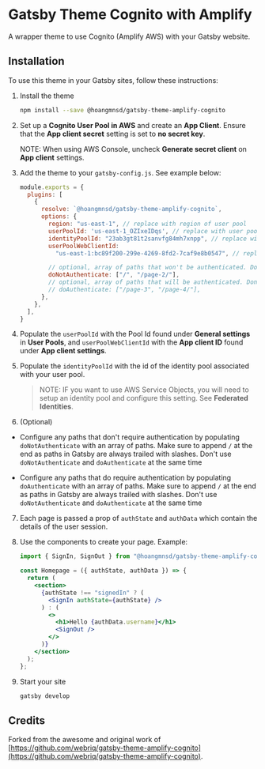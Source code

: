 # Gatsby Theme Cognito with Amplify

A wrapper theme to use Cognito (Amplify AWS) with your Gatsby website.

## Installation

To use this theme in your Gatsby sites, follow these instructions:

1. Install the theme

   ```sh
   npm install --save @hoangmnsd/gatsby-theme-amplify-cognito
   ```

2. Set up a **Cognito User Pool in AWS** and create an **App Client**. Ensure that the **App client secret** setting is set to **no secret key**.

   NOTE: When using AWS Console, uncheck **Generate secret client** on **App client** settings.

3. Add the theme to your `gatsby-config.js`. See example below:

   ```js
   module.exports = {
     plugins: [
       {
         resolve: `@hoangmnsd/gatsby-theme-amplify-cognito`,
         options: {
           region: "us-east-1", // replace with region of user pool
           userPoolId: 'us-east-1_OZIxeIDqs', // replace with user pool id
           identityPoolId: "23ab3gt81t2sanvfg84mh7xnpp", // replace with identity pool associated with user pool
           userPoolWebClientId:
             "us-east-1:bc89f200-299e-4269-8fd2-7caf9e8b0547", // replace with app client id

           // optional, array of paths that won't be authenticated. Don't use `doNotAuthenticate` and `doAuthenticate` at the same time
           doNotAuthenticate: ["/", "/page-2/"],
           // optional, array of paths that will be authenticated. Don't use `doNotAuthenticate` and `doAuthenticate` at the same time
           // doAuthenticate: ["/page-3", "/page-4/"],
         },
       },
     ],
   }
   ```

4. Populate the `userPoolId` with the Pool Id found under **General settings** in **User Pools**, and `userPoolWebClientId` with the **App client ID** found under **App client settings**.

5. Populate the `identityPoolId` with the id of the identity pool associated with your user pool.

   > NOTE: IF you want to use AWS Service Objects, you will need to setup an identity pool and configure this setting. See **Federated Identities**.

6. (Optional)  
- Configure any paths that don't require authentication by populating `doNotAuthenticate` with an array of paths. Make sure to append `/` at the end as paths in Gatsby are always trailed with slashes. Don't use `doNotAuthenticate` and `doAuthenticate` at the same time

- Configure any paths that do require authentication by populating `doAuthenticate` with an array of paths. Make sure to append `/` at the end as paths in Gatsby are always trailed with slashes. Don't use `doNotAuthenticate` and `doAuthenticate` at the same time

7. Each page is passed a prop of `authState` and `authData` which contain the details of the user session.

8. Use the components to create your page. Example:  
   ```jsx
   import { SignIn, SignOut } from "@hoangmnsd/gatsby-theme-amplify-cognito";

   const Homepage = ({ authState, authData }) => {
     return (
       <section>
         {authState !== "signedIn" ? (
           <SignIn authState={authState} />
         ) : (
           <>
             <h1>Hello {authData.username}</h1>
             <SignOut />
           </>
         )}
       </section>
     );
   };
   ```

9. Start your site

   ```sh
   gatsby develop
   ```

## Credits

Forked from the awesome and original work of [https://github.com/webriq/gatsby-theme-amplify-cognito](https://github.com/webriq/gatsby-theme-amplify-cognito).
